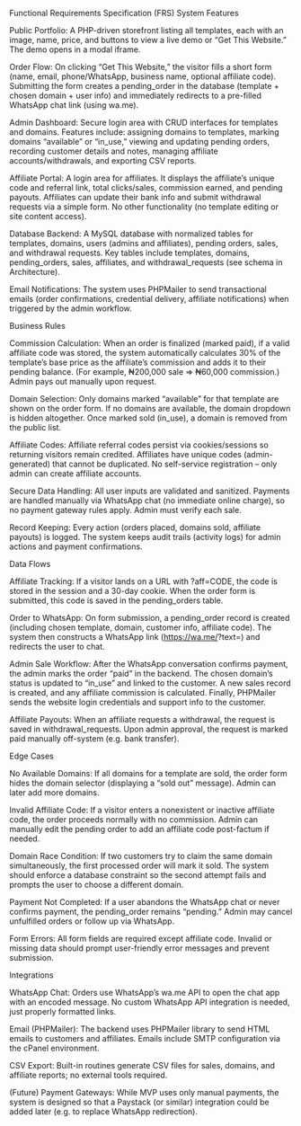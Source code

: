 Functional Requirements Specification (FRS)
System Features

Public Portfolio: A PHP-driven storefront listing all templates, each with an image, name, price, and buttons to view a live demo or “Get This Website.” The demo opens in a modal iframe.

Order Flow: On clicking “Get This Website,” the visitor fills a short form (name, email, phone/WhatsApp, business name, optional affiliate code). Submitting the form creates a pending_order in the database (template + chosen domain + user info) and immediately redirects to a pre-filled WhatsApp chat link (using wa.me).

Admin Dashboard: Secure login area with CRUD interfaces for templates and domains. Features include: assigning domains to templates, marking domains “available” or “in_use,” viewing and updating pending orders, recording customer details and notes, managing affiliate accounts/withdrawals, and exporting CSV reports.

Affiliate Portal: A login area for affiliates. It displays the affiliate’s unique code and referral link, total clicks/sales, commission earned, and pending payouts. Affiliates can update their bank info and submit withdrawal requests via a simple form. No other functionality (no template editing or site content access).

Database Backend: A MySQL database with normalized tables for templates, domains, users (admins and affiliates), pending orders, sales, and withdrawal requests. Key tables include templates, domains, pending_orders, sales, affiliates, and withdrawal_requests (see schema in Architecture).

Email Notifications: The system uses PHPMailer to send transactional emails (order confirmations, credential delivery, affiliate notifications) when triggered by the admin workflow.

Business Rules

Commission Calculation: When an order is finalized (marked paid), if a valid affiliate code was stored, the system automatically calculates 30% of the template’s base price as the affiliate’s commission and adds it to their pending balance. (For example, ₦200,000 sale ⇒ ₦60,000 commission.) Admin pays out manually upon request.

Domain Selection: Only domains marked “available” for that template are shown on the order form. If no domains are available, the domain dropdown is hidden altogether. Once marked sold (in_use), a domain is removed from the public list.

Affiliate Codes: Affiliate referral codes persist via cookies/sessions so returning visitors remain credited. Affiliates have unique codes (admin-generated) that cannot be duplicated. No self-service registration – only admin can create affiliate accounts.

Secure Data Handling: All user inputs are validated and sanitized. Payments are handled manually via WhatsApp chat (no immediate online charge), so no payment gateway rules apply. Admin must verify each sale.

Record Keeping: Every action (orders placed, domains sold, affiliate payouts) is logged. The system keeps audit trails (activity logs) for admin actions and payment confirmations.

Data Flows

Affiliate Tracking: If a visitor lands on a URL with ?aff=CODE, the code is stored in the session and a 30-day cookie. When the order form is submitted, this code is saved in the pending_orders table.

Order to WhatsApp: On form submission, a pending_order record is created (including chosen template, domain, customer info, affiliate code). The system then constructs a WhatsApp link (https://wa.me/<your-number>?text=<order details>) and redirects the user to chat.

Admin Sale Workflow: After the WhatsApp conversation confirms payment, the admin marks the order “paid” in the backend. The chosen domain’s status is updated to “in_use” and linked to the customer. A new sales record is created, and any affiliate commission is calculated. Finally, PHPMailer sends the website login credentials and support info to the customer.

Affiliate Payouts: When an affiliate requests a withdrawal, the request is saved in withdrawal_requests. Upon admin approval, the request is marked paid manually off-system (e.g. bank transfer).

Edge Cases

No Available Domains: If all domains for a template are sold, the order form hides the domain selector (displaying a “sold out” message). Admin can later add more domains.

Invalid Affiliate Code: If a visitor enters a nonexistent or inactive affiliate code, the order proceeds normally with no commission. Admin can manually edit the pending order to add an affiliate code post-factum if needed.

Domain Race Condition: If two customers try to claim the same domain simultaneously, the first processed order will mark it sold. The system should enforce a database constraint so the second attempt fails and prompts the user to choose a different domain.

Payment Not Completed: If a user abandons the WhatsApp chat or never confirms payment, the pending_order remains “pending.” Admin may cancel unfulfilled orders or follow up via WhatsApp.

Form Errors: All form fields are required except affiliate code. Invalid or missing data should prompt user-friendly error messages and prevent submission.

Integrations

WhatsApp Chat: Orders use WhatsApp’s wa.me API to open the chat app with an encoded message. No custom WhatsApp API integration is needed, just properly formatted links.

Email (PHPMailer): The backend uses PHPMailer library to send HTML emails to customers and affiliates. Emails include SMTP configuration via the cPanel environment.

CSV Export: Built-in routines generate CSV files for sales, domains, and affiliate reports; no external tools required.

(Future) Payment Gateways: While MVP uses only manual payments, the system is designed so that a Paystack (or similar) integration could be added later (e.g. to replace WhatsApp redirection).